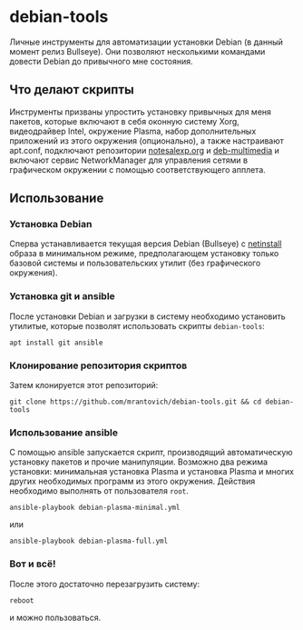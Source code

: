# debian-tools

Личные инструменты для автоматизации установки Debian (в данный момент релиз Bullseye). Они позволяют несколькими командами довести Debian до привычного мне состояния.

## Что делают скрипты
Инструменты призваны упростить установку привычных для меня пакетов, которые включают в себя оконную систему Xorg, видеодрайвер Intel, окружение Plasma, набор дополнительных приложений из этого окружения (опционально), а также настраивают apt.conf, подключают репозитории [notesalexp.org](https://notesalexp.org/) и [deb-multimedia](https://www.deb-multimedia.org/) и включают сервис NetworkManager для управления сетями в графическом окружении с помощью соответствующего апплета.

## Использование

### Установка Debian
Сперва устанавливается текущая версия Debian (Bullseye) с [netinstall](https://www.debian.org/download) образа в минимальном режиме, предполагающем установку только базовой системы и пользовательских утилит (без графического окружения).

### Установка git и ansible
После установки Debian и загрузки в систему необходимо установить утилитые, которые позволят использовать скрипты `debian-tools`:

`apt install git ansible`

### Клонирование репозитория скриптов
Затем клонируется этот репозиторий:

`git clone https://github.com/mrantovich/debian-tools.git && cd debian-tools`

### Использование ansible
С помощью ansible запускается скрипт, производящий автоматическую установку пакетов и прочие манипуляции. Возможно два режима установки: минимальная установка Plasma и установка Plasma и многих других необходимых программ из этого окружения. Действия необходимо выполнять от пользователя `root`.

`ansible-playbook debian-plasma-minimal.yml`

или

`ansible-playbook debian-plasma-full.yml`

### Вот и всё!

После этого достаточно перезагрузить систему:

`reboot`

и можно пользоваться.
